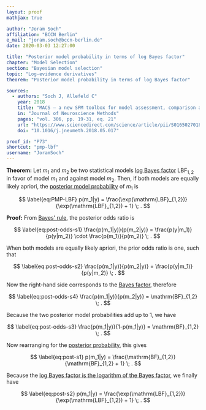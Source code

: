 ```yaml
---
layout: proof
mathjax: true

author: "Joram Soch"
affiliation: "BCCN Berlin"
e_mail: "joram.soch@bccn-berlin.de"
date: 2020-03-03 12:27:00

title: "Posterior model probability in terms of log Bayes factor"
chapter: "Model Selection"
section: "Bayesian model selection"
topic: "Log-evidence derivatives"
theorem: "Posterior model probability in terms of log Bayes factor"

sources:
  - authors: "Soch J, Allefeld C"
    year: 2018
    title: "MACS – a new SPM toolbox for model assessment, comparison and selection"
    in: "Journal of Neuroscience Methods"
    pages: "vol. 306, pp. 19-31, eq. 21"
    url: "https://www.sciencedirect.com/science/article/pii/S0165027018301468"
    doi: "10.1016/j.jneumeth.2018.05.017"

proof_id: "P73"
shortcut: "pmp-lbf"
username: "JoramSoch"
---
```



**Theorem:** Let $m_1$ and $m_2$ be two statistical models [log Bayes factor](/D/lbf) $\mathrm{LBF}_{1,2}$ in favor of model $m_1$ and against model $m_2$. Then, if both models are equally likely apriori, the [posterior model probability](/D/pmp) of $m_1$ is

$$ \label{eq:PMP-LBF}
p(m_1|y) = \frac{\exp(\mathrm{LBF}_{1,2})}{\exp(\mathrm{LBF}_{1,2}) + 1} \; .
$$


**Proof:** From [Bayes' rule](/P/bayes-rule), the posterior odds ratio is

$$ \label{eq:post-odds-s1}
\frac{p(m_1|y)}{p(m_2|y)} = \frac{p(y|m_1)}{p(y|m_2)} \cdot \frac{p(m_1)}{p(m_2)} \; .
$$

When both models are equally likely apriori, the prior odds ratio is one, such that

$$ \label{eq:post-odds-s2}
\frac{p(m_1|y)}{p(m_2|y)} = \frac{p(y|m_1)}{p(y|m_2)} \; .
$$

Now the right-hand side corresponds to the [Bayes factor](/D/lbf), therefore

$$ \label{eq:post-odds-s4}
\frac{p(m_1|y)}{p(m_2|y)} = \mathrm{BF}_{1,2} \; .
$$

Because the two posterior model probabilities add up to 1, we have

$$ \label{eq:post-odds-s3}
\frac{p(m_1|y)}{1-p(m_1|y)} = \mathrm{BF}_{1,2} \; .
$$

Now rearranging for the [posterior probability](/D/pmp), this gives

$$ \label{eq:post-s1}
p(m_1|y) = \frac{\mathrm{BF}_{1,2}}{\mathrm{BF}_{1,2} + 1} \; .
$$

Because the [log Bayes factor is the logarithm of the Bayes factor](/D/lbf), we finally have

$$ \label{eq:post-s2}
p(m_1|y) = \frac{\exp(\mathrm{LBF}_{1,2})}{\exp(\mathrm{LBF}_{1,2}) + 1} \; .
$$